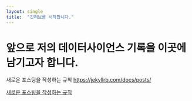```yaml
---
layout: single
title:  "깃허브를 시작합니다."
---
```


# 앞으로 저의 데이터사이언스 기록을 이곳에 남기고자 합니다.

새로운 포스팅을 작성하는 규칙
https://jekyllrb.com/docs/posts/

[새로운 포스팅을 작성하는 규칙](https://jekyllrb.com/docs/posts/)
